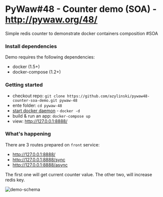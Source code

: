 # PyWaw#48 - Counter demo (SOA) - http://pywaw.org/48/

Simple redis counter to demonstrate docker containers composition #SOA

### Install dependencies

Demo requires the following dependencies:

- docker (1.5+)
- docker-compose (1.2+)

### Getting started

- checkout repo: ```git clone https://github.com/azylinski/pywaw48-counter-soa-demo.git pywaw-48```
- ente folder: ```cd pywaw-48```
- [start docker daemon](https://docs.docker.com/reference/commandline/cli/#daemon) - ```docker -d```
- build & run an app: ```docker-compose up```
- view: http://127.0.0.1:8888/

### What's happening

There are 3 routes prepared on ```front``` service:
- http://127.0.0.1:8888/
- http://127.0.0.1:8888/sync
- http://127.0.0.1:8888/async

The first one will get current counter value. The other two, will increase redis key.

![demo-schema](https://cloud.githubusercontent.com/assets/493243/8180693/0cabfad2-1420-11e5-96eb-afab21f10ec0.png)

